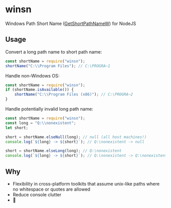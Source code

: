 # winsn
Windows Path Short Name ([GetShortPathNameW](https://learn.microsoft.com/en-us/windows/win32/api/fileapi/nf-fileapi-getshortpathnamew)) for NodeJS

## Usage
Convert a long path name to short path name:
```js
const shortName = require("winsn");
shortName("C:\\Program Files"); // C:\PROGRA~1
```

Handle non-Windows OS:
```js
const shortName = require("winsn");
if (shortName.isAvailable()) {
    shortName("C:\\Program Files (x86)"); // C:\PROGRA~2
}
```

Handle potentially invalid long path name:
```js
const shortName = require("winsn");
const long = "Q:\\nonexistent";
let short;

short = shortName.elseNull(long); // null (all host machines!)
console.log(`${long} -> ${short}`); // Q:\nonexistent -> null

short = shortName.elseLong(long); // Q:\nonexistent
console.log(`${long} -> ${short}`); // Q:\nonexistent -> Q:\nonexistent
```

## Why
- Flexibility in cross-platform toolkits that assume unix-like paths where no whitespace or quotes are allowed
- Reduce console clutter
- 🤷
